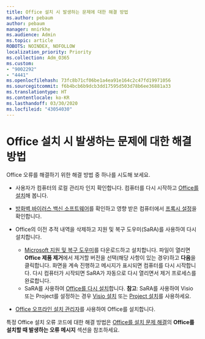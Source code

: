 ```yaml
---
title: Office 설치 시 발생하는 문제에 대한 해결 방법
ms.author: pebaum
author: pebaum
manager: mnirkhe
ms.audience: Admin
ms.topic: article
ROBOTS: NOINDEX, NOFOLLOW
localization_priority: Priority
ms.collection: Adm_O365
ms.custom:
- "9002292"
- "4441"
ms.openlocfilehash: 73fc8b71cf06be1a4ea91e164c2c47fd19971056
ms.sourcegitcommit: f6b4bcb6b9dcb3dd17595d503d78b6ee36881a33
ms.translationtype: HT
ms.contentlocale: ko-KR
ms.lasthandoff: 03/30/2020
ms.locfileid: "43054030"
---
```

# <a name="solutions-for-issues-when-installing-office"></a>Office 설치 시 발생하는 문제에 대한 해결 방법

Office 오류를 해결하기 위한 해결 방법 중 하나를 시도해 보세요.

- 사용자가 컴퓨터의 로컬 관리자 인지 확인합니다. 컴퓨터를 다시 시작하고 [Office를 설치](https://portal.office.com/OLS/MySoftware.aspx)해 봅니다.

- [방화벽](https://support.office.com/article/unlicensed-product-and-activation-errors-in-office-0d23d3c0-c19c-4b2f-9845-5344fedc4380#bkmk_checkfirewall),[바이러스 백신 소프트웨어](https://support.office.com/article/unlicensed-product-and-activation-errors-in-office-0d23d3c0-c19c-4b2f-9845-5344fedc4380#bkmk_checkav)를 확인하고 영향 받은 컴퓨터에서 [프록시 설정](https://support.office.com/article/unlicensed-product-and-activation-errors-in-office-0d23d3c0-c19c-4b2f-9845-5344fedc4380#bkmk_checkproxy)을 확인합니다.

- Office의 이전 추적 내역을 삭제하고 지원 및 복구 도우미(SaRA)를 사용하여 다시 설치합니다. 

    - [Microsoft 지원 및 복구 도우미](https://aka.ms/SARA-OfficeUninstall-Alchemy)를 다운로드하고 설치합니다. 파일이 열리면 **Office 제품 제거**에서 제거할 버전을 선택(해당 사항이 있는 경우)하고 **다음**을 클릭합니다. 화면을 계속 진행하고 메시지가 표시되면 컴퓨터를 다시 시작합니다. 다시 컴퓨터가 시작되면 SaRA가 자동으로 다시 열리면서 제거 프로세스를 완료합니다.
    - SaRA를 사용하여 [Office를 다시 설치](http://aka.ms/sara-officeinstall)합니다. **참고**: SaRA를 사용하여 Visio 또는 Project를 설정하는 경우 [Visio 설치](https://aka.ms/SaRA-VisioSetupScenario) 또는 [Project 설치](https://aka.ms/SaRA-ProjectSetupScenario)를 사용하세요.  

- [Office 오프라인 설치 관리자](https://support.office.com/article/f0a85fe7-118f-41cb-a791-d59cef96ad1c?wt.mc_id=Alchemy_ClientDIA)를 사용하여 Office를 설치합니다.

특정 Office 설치 오류 코드에 대한 해결 방법은 [Office를 설치 문제 해결](https://support.office.com/article/35ff2def-e0b2-4dac-9784-4cf212c1f6c2#BKMK_ErrorMessages)의 **Office를 설치할 때 발생하는 오류 메시지** 섹션을 참조하세요.

